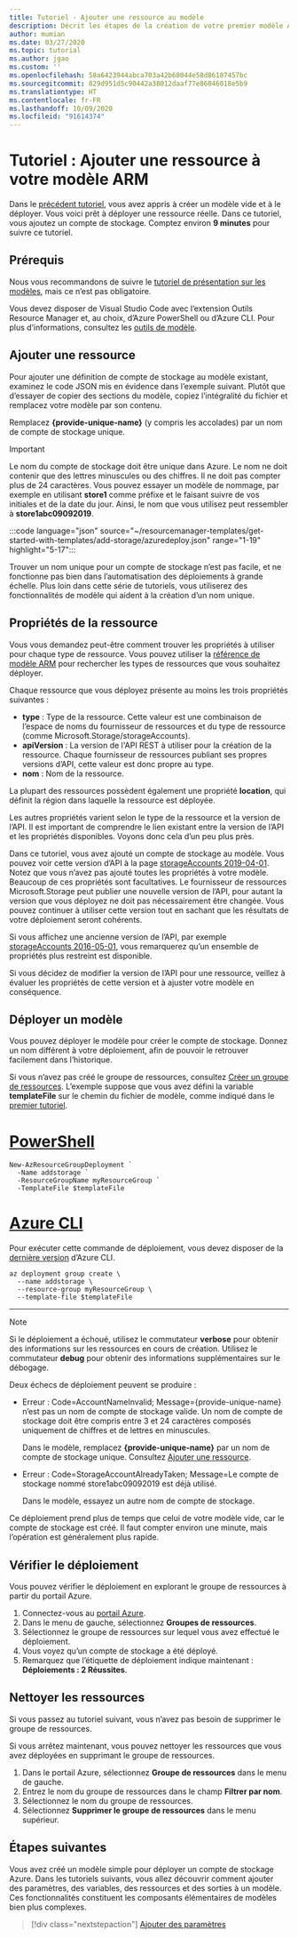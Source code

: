 ```yaml
---
title: Tutoriel - Ajouter une ressource au modèle
description: Décrit les étapes de la création de votre premier modèle Azure Resource Manager. Vous découvrez la syntaxe du fichier de modèle et comment déployer un compte de stockage.
author: mumian
ms.date: 03/27/2020
ms.topic: tutorial
ms.author: jgao
ms.custom: ''
ms.openlocfilehash: 58a6423944abca703a42b68044e58d86187457bc
ms.sourcegitcommit: 829d951d5c90442a38012daaf77e86046018e5b9
ms.translationtype: HT
ms.contentlocale: fr-FR
ms.lasthandoff: 10/09/2020
ms.locfileid: "91614374"
---
```

# <a name="tutorial-add-a-resource-to-your-arm-template"></a>Tutoriel : Ajouter une ressource à votre modèle ARM

Dans le [précédent tutoriel](template-tutorial-create-first-template.md), vous avez appris à créer un modèle vide et à le déployer. Vous voici prêt à déployer une ressource réelle. Dans ce tutoriel, vous ajoutez un compte de stockage. Comptez environ **9 minutes** pour suivre ce tutoriel.

## <a name="prerequisites"></a>Prérequis

Nous vous recommandons de suivre le [tutoriel de présentation sur les modèles](template-tutorial-create-first-template.md), mais ce n’est pas obligatoire.

Vous devez disposer de Visual Studio Code avec l’extension Outils Resource Manager et, au choix, d’Azure PowerShell ou d’Azure CLI. Pour plus d’informations, consultez les [outils de modèle](template-tutorial-create-first-template.md#get-tools).

## <a name="add-resource"></a>Ajouter une ressource

Pour ajouter une définition de compte de stockage au modèle existant, examinez le code JSON mis en évidence dans l’exemple suivant. Plutôt que d’essayer de copier des sections du modèle, copiez l’intégralité du fichier et remplacez votre modèle par son contenu.

Remplacez **{provide-unique-name}** (y compris les accolades) par un nom de compte de stockage unique.

> [!IMPORTANT]
> Le nom du compte de stockage doit être unique dans Azure. Le nom ne doit contenir que des lettres minuscules ou des chiffres. Il ne doit pas compter plus de 24 caractères. Vous pouvez essayer un modèle de nommage, par exemple en utilisant **store1** comme préfixe et le faisant suivre de vos initiales et de la date du jour. Ainsi, le nom que vous utilisez peut ressembler à **store1abc09092019**.

:::code language="json" source="~/resourcemanager-templates/get-started-with-templates/add-storage/azuredeploy.json" range="1-19" highlight="5-17":::

Trouver un nom unique pour un compte de stockage n’est pas facile, et ne fonctionne pas bien dans l’automatisation des déploiements à grande échelle. Plus loin dans cette série de tutoriels, vous utiliserez des fonctionnalités de modèle qui aident à la création d’un nom unique.

## <a name="resource-properties"></a>Propriétés de la ressource

Vous vous demandez peut-être comment trouver les propriétés à utiliser pour chaque type de ressource. Vous pouvez utiliser la [référence de modèle ARM](/azure/templates/) pour rechercher les types de ressources que vous souhaitez déployer.

Chaque ressource que vous déployez présente au moins les trois propriétés suivantes :

- **type** : Type de la ressource. Cette valeur est une combinaison de l’espace de noms du fournisseur de ressources et du type de ressource (comme Microsoft.Storage/storageAccounts).
- **apiVersion** : La version de l'API REST à utiliser pour la création de la ressource. Chaque fournisseur de ressources publiant ses propres versions d’API, cette valeur est donc propre au type.
- **nom** : Nom de la ressource.

La plupart des ressources possèdent également une propriété **location**, qui définit la région dans laquelle la ressource est déployée.

Les autres propriétés varient selon le type de la ressource et la version de l’API. Il est important de comprendre le lien existant entre la version de l’API et les propriétés disponibles. Voyons donc cela d’un peu plus près.

Dans ce tutoriel, vous avez ajouté un compte de stockage au modèle. Vous pouvez voir cette version d’API à la page [storageAccounts 2019-04-01](/azure/templates/microsoft.storage/2019-04-01/storageaccounts). Notez que vous n’avez pas ajouté toutes les propriétés à votre modèle. Beaucoup de ces propriétés sont facultatives. Le fournisseur de ressources Microsoft.Storage peut publier une nouvelle version de l’API, pour autant la version que vous déployez ne doit pas nécessairement être changée. Vous pouvez continuer à utiliser cette version tout en sachant que les résultats de votre déploiement seront cohérents.

Si vous affichez une ancienne version de l’API, par exemple [storageAccounts 2016-05-01](/azure/templates/microsoft.storage/2016-05-01/storageaccounts), vous remarquerez qu’un ensemble de propriétés plus restreint est disponible.

Si vous décidez de modifier la version de l’API pour une ressource, veillez à évaluer les propriétés de cette version et à ajuster votre modèle en conséquence.

## <a name="deploy-template"></a>Déployer un modèle

Vous pouvez déployer le modèle pour créer le compte de stockage. Donnez un nom différent à votre déploiement, afin de pouvoir le retrouver facilement dans l’historique.

Si vous n’avez pas créé le groupe de ressources, consultez [Créer un groupe de ressources](template-tutorial-create-first-template.md#create-resource-group). L’exemple suppose que vous avez défini la variable **templateFile** sur le chemin du fichier de modèle, comme indiqué dans le [premier tutoriel](template-tutorial-create-first-template.md#deploy-template).

# <a name="powershell"></a>[PowerShell](#tab/azure-powershell)

```azurepowershell
New-AzResourceGroupDeployment `
  -Name addstorage `
  -ResourceGroupName myResourceGroup `
  -TemplateFile $templateFile
```

# <a name="azure-cli"></a>[Azure CLI](#tab/azure-cli)

Pour exécuter cette commande de déploiement, vous devez disposer de la [dernière version](/cli/azure/install-azure-cli) d’Azure CLI.

```azurecli
az deployment group create \
  --name addstorage \
  --resource-group myResourceGroup \
  --template-file $templateFile
```

---

> [!NOTE]
> Si le déploiement a échoué, utilisez le commutateur **verbose** pour obtenir des informations sur les ressources en cours de création. Utilisez le commutateur **debug** pour obtenir des informations supplémentaires sur le débogage.

Deux échecs de déploiement peuvent se produire :

- Erreur : Code=AccountNameInvalid; Message={provide-unique-name} n’est pas un nom de compte de stockage valide. Un nom de compte de stockage doit être compris entre 3 et 24 caractères composés uniquement de chiffres et de lettres en minuscules.

    Dans le modèle, remplacez **{provide-unique-name}** par un nom de compte de stockage unique.  Consultez [Ajouter une ressource](#add-resource).

- Erreur : Code=StorageAccountAlreadyTaken; Message=Le compte de stockage nommé store1abc09092019 est déjà utilisé.

    Dans le modèle, essayez un autre nom de compte de stockage.

Ce déploiement prend plus de temps que celui de votre modèle vide, car le compte de stockage est créé. Il faut compter environ une minute, mais l’opération est généralement plus rapide.

## <a name="verify-deployment"></a>Vérifier le déploiement

Vous pouvez vérifier le déploiement en explorant le groupe de ressources à partir du portail Azure.

1. Connectez-vous au [portail Azure](https://portal.azure.com).
1. Dans le menu de gauche, sélectionnez **Groupes de ressources**.
1. Sélectionnez le groupe de ressources sur lequel vous avez effectué le déploiement.
1. Vous voyez qu’un compte de stockage a été déployé.
1. Remarquez que l’étiquette de déploiement indique maintenant : **Déploiements : 2 Réussites**.

## <a name="clean-up-resources"></a>Nettoyer les ressources

Si vous passez au tutoriel suivant, vous n’avez pas besoin de supprimer le groupe de ressources.

Si vous arrêtez maintenant, vous pouvez nettoyer les ressources que vous avez déployées en supprimant le groupe de ressources.

1. Dans le portail Azure, sélectionnez **Groupe de ressources** dans le menu de gauche.
2. Entrez le nom du groupe de ressources dans le champ **Filtrer par nom**.
3. Sélectionnez le nom du groupe de ressources.
4. Sélectionnez **Supprimer le groupe de ressources** dans le menu supérieur.

## <a name="next-steps"></a>Étapes suivantes

Vous avez créé un modèle simple pour déployer un compte de stockage Azure.  Dans les tutoriels suivants, vous allez découvrir comment ajouter des paramètres, des variables, des ressources et des sorties à un modèle. Ces fonctionnalités constituent les composants élémentaires de modèles bien plus complexes.

> [!div class="nextstepaction"]
> [Ajouter des paramètres](template-tutorial-add-parameters.md)
